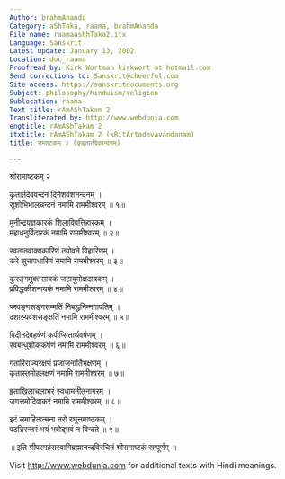 ```yaml
---
Author: brahmAnanda
Category: aShTaka, raama, brahmAnanda
File name: raamaashhTaka2.itx
Language: Sanskrit
Latest update: January 13, 2002
Location: doc_raama
Proofread by: Kirk Wortman kirkwort at hotmail.com
Send corrections to: Sanskrit@cheerful.com
Site access: https://sanskritdocuments.org
Subject: philosophy/hinduism/religion
Sublocation: raama
Text title: rAmAShTakam 2
Transliterated by: http://www.webdunia.com
engtitle: rAmAShTakam 2
itxtitle: rAmAShTakam 2 (kRitArtadevavandanam)
title: रामाष्टकम् २ (कृइतार्तदेववन्दनम्)

---
```

  
 श्रीरामाष्टकम् २   
  
कृतार्तदेववन्दनं दिनेशवंशनन्दनम् ।  
सुशोभिभालचन्दनं नमामि राममीश्वरम् ॥ १॥  
  
मुनीन्द्रयज्ञकारकं शिलाविपत्तिहारकम् ।  
महाधनुर्विदारकं नमामि राममीश्वरम् ॥ २॥  
  
स्वतातवाक्यकारिणं तपोवने विहारिणम् ।  
करे सुचापधारिणं नमामि राममीश्वरम् ॥ ३॥  
  
कुरङ्गमुक्तसायकं जटायुमोक्षदायकम् ।  
प्रविद्धकीशनायकं नमामि राममीश्वरम् ॥ ४॥  
  
प्लवङ्गसङ्गसम्मतिं निबद्धनिम्नगापतिम् ।  
दशास्यवंशसङ्क्षतिं नमामि राममीश्वरम् ॥ ५॥  
  
विदीनदेवहर्षणं कपीप्सितार्थवर्षणम् ।  
स्वबन्धुशोककर्षणं नमामि राममीश्वरम् ॥ ६॥  
  
गतारिराज्यरक्षणं प्रजाजनार्तिभक्षणम् ।  
कृतास्तमोहलक्षणं नमामि राममीश्वरम् ॥ ७॥  
  
हृताखिलाचलाभरं स्वधामनीतनागरम् ।  
जगत्तमोदिवाकरं नमामि राममीश्वरम् ॥ ८॥  
  
इदं समाहितात्मना नरो रघूत्तमाष्टकम् ।  
पठन्निरन्तरं भयं भवोद्भवं न विन्दते ॥ ९॥  
  
॥ इति श्रीपरमहंसस्वामिब्रह्मानन्दविरचितं श्रीरामाष्टकं सम्पूर्णम् ॥  
  
  
Visit http://www.webdunia.com for additional texts with Hindi meanings.  
  
